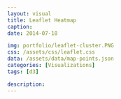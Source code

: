 ```yaml
---
layout: visual
title: Leaflet Heatmap
caption:
date: 2014-07-18

img: portfolio/leaflet-cluster.PNG
css: /assets/css/leaflet.css
data: /assets/data/map-points.json
categories: [Visualizations]
tags: [d3]

description: 
---
```


<link rel="stylesheet" href="https://unpkg.com/leaflet@1.3.4/dist/leaflet.css"/>
<script src="https://unpkg.com/leaflet@1.3.4/dist/leaflet.js" integrity="sha512-nMMmRyTVoLYqjP9hrbed9S+FzjZHW5gY1TWCHA5ckwXZBadntCNs8kEqAWdrb9O7rxbCaA4lKTIWjDXZxflOcA==" crossorigin=""></script>
<script src="https://leaflet.github.io/Leaflet.heat/dist/leaflet-heat.js"></script>
<script src="https://d3js.org/d3.v4.min.js"></script>
<script src="https://cdnjs.cloudflare.com/ajax/libs/jquery/3.3.1/jquery.min.js"></script>

 
<script>
	var margin = {top: 0, right: 0, bottom: 0, left: 0},
		width = window.innerWidth - margin.left - margin.right,
		height = window.innerHeight - margin.top - margin.bottom,
		locations = [],
		top_layer = d3.select("#visual").append("div")
			.attr("id", "map")
			.style("position", "relative")
			.style("width", width + "px")
			.style("height", height + "px");
			
	// initialize the map
	var map = L.map('map', { zoomControl: false }).setView([-41.2858, 174.7868], 10),
		map_url = 'https://cartodb-basemaps-{s}.global.ssl.fastly.net/light_all/{z}/{x}/{y}.png',
		mapLink = '<a href="http://openstreetmap.org">OpenStreetMap</a>';

	new L.Control.Zoom({ position: 'bottomleft' }).addTo(map);	
	L.tileLayer( map_url, {
		attribution: '&copy; ' + mapLink + ' Contributors',
		maxZoom: 18,
	}).addTo(map);
	
	$(function() {
		d3.json("{{ page.data }}", function(data){
			data.objects.forEach(function(d) { 
				var location = [ d.circle.coordinates[0], d.circle.coordinates[1] ]; 
				location.push(1);
				locations.push(location);
			});

			createMap(locations);
		});
	});
	function createMap(data) {
		var heat = L.heatLayer(data,{
			radius: 50,
			blur: 100, 
			maxZoom: 15,
		}).addTo(map);
	}
</script>